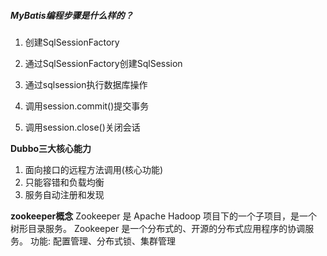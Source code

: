 #####  MyBatis编程步骤是什么样的？

1. 创建SqlSessionFactory

2. 通过SqlSessionFactory创建SqlSession

3. 通过sqlsession执行数据库操作

4. 调用session.commit()提交事务

5. 调用session.close()关闭会话


**Dubbo三大核心能力**
1. 面向接口的远程方法调用(核心功能)
2. 只能容错和负载均衡
3. 服务自动注册和发现



**zookeeper概念**
Zookeeper 是 Apache Hadoop 项目下的一个子项目，是一个树形目录服务。
Zookeeper 是一个分布式的、开源的分布式应用程序的协调服务。
功能: 配置管理、分布式锁、集群管理


